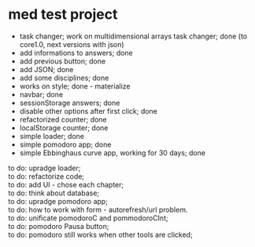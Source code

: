 # med test project  

- task changer; work on multidimensional arrays task changer; done  (to core1.0, next versions with json)
- add informations to answers; done  
- add previous button; done  
- add JSON; done  
- add some disciplines; done  
- works on style; done - materialize  
- navbar; done  
- sessionStorage answers; done  
- disable other options after first click; done  
- refactorized counter; done   
- localStorage counter; done  
- simple loader; done  
- simple pomodoro app; done  
- simple Ebbinghaus curve app, working for 30 days; done  
    
to do: upradge loader;  
to do: refactorize code;  
to do: add UI - chose each chapter;  
to do: think about database;   
to do: upradge pomodoro app;    
to do: how to work with form - autorefresh/url problem.  
to do: unificate pomodoroC and pommodoroCInt;  
to do: pomodoro Pausa button;  
to do: pomodoro still works when other tools are clicked;  